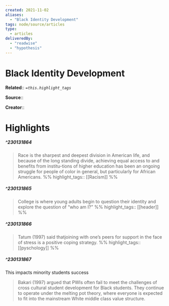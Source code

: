 ```yaml
---
created: 2021-11-02
aliases:
  - "Black Identity Development"
tags: node/source/articles
type:
  - articles
deliveredBy:
  - "readwise"
  - "hypothesis"
---
```

# Black Identity Development

**Related**:: 
*`=this.highlight_tags`*

**Source**:: 

**Creator**::

# Highlights
##### ^230131864
  
> Race is the sharpest and deepest division in American life, and because of the long standing divide, achieving equal access to and benefits from institu-tions of higher education has been an ongoing struggle for people of color in general, but particularly for African Americans. 
%%
highlight_tags:: [[Racism]]
%%
##### ^230131865
  
> College is where young adults begin to question their identity and explore the question of “who am I?” 
%%
highlight_tags:: [[header]]
%%
##### ^230131866
  
> Tatum (1997) said thatjoining with one’s peers for support in the face of stress is a positive coping strategy. 
%%
highlight_tags:: [[pyschology]]
%%
##### ^230131867
This impacts minority students success  
> Bakari (1997) argued that PWIs often fail to meet the challenges of cross cultural student development for Black students. They continue to operate under the melting pot theory, where everyone is expected to fit into the mainstream White middle class value structure. 

